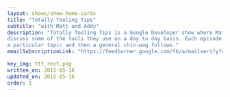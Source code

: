 ```yaml
---
layout: shows/show-home-cards
title: "Totally Tooling Tips"
subtitle: "with Matt and Addy"
description: "Totally Tooling Tips is a Google Developer show where Matt and Addy
discuss some of the tools they use on a day to day basis. Each episode looks at
a particular topic and then a general chin-wag follows."
emailSubscriptionLink: "https://feedburner.google.com/fb/a/mailverify?uri=TotallyToolingTips&amp;loc=en_US"

key_img: ttt_rect.png
written_on: 2015-05-16
updated_on: 2015-05-16
order: 1
---
```

